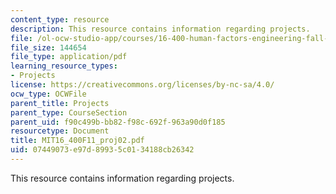 ```yaml
---
content_type: resource
description: This resource contains information regarding projects.
file: /ol-ocw-studio-app/courses/16-400-human-factors-engineering-fall-2011/07449073e97d89935c0134188cb26342_MIT16_400F11_proj02.pdf
file_size: 144654
file_type: application/pdf
learning_resource_types:
- Projects
license: https://creativecommons.org/licenses/by-nc-sa/4.0/
ocw_type: OCWFile
parent_title: Projects
parent_type: CourseSection
parent_uid: f90c499b-bb82-f98c-692f-963a90d0f185
resourcetype: Document
title: MIT16_400F11_proj02.pdf
uid: 07449073-e97d-8993-5c01-34188cb26342
---
```

This resource contains information regarding projects.